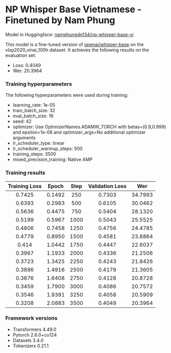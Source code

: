 # NP Whisper Base Vietnamese - Finetuned by Nam Phung

Model in Huggingface: [namphungdn134/np-whisper-base-vi](https://huggingface.co/namphungdn134/np-whisper-base-vi)

This model is a fine-tuned version of [openai/whisper-base](https://huggingface.co/openai/whisper-base) on the vlsp2020_vinai_100h dataset.
It achieves the following results on the evaluation set:
- Loss: 0.4049
- Wer: 20.3964

### Training hyperparameters

The following hyperparameters were used during training:
- learning_rate: 1e-05
- train_batch_size: 32
- eval_batch_size: 16
- seed: 42
- optimizer: Use OptimizerNames.ADAMW_TORCH with betas=(0.9,0.999) and epsilon=1e-08 and optimizer_args=No additional optimizer arguments
- lr_scheduler_type: linear
- lr_scheduler_warmup_steps: 500
- training_steps: 3500
- mixed_precision_training: Native AMP

### Training results

| Training Loss | Epoch  | Step | Validation Loss | Wer     |
|:-------------:|:------:|:----:|:---------------:|:-------:|
| 0.7425        | 0.1492 | 250  | 0.7303          | 34.7993 |
| 0.6393        | 0.2983 | 500  | 0.6105          | 30.0462 |
| 0.5636        | 0.4475 | 750  | 0.5404          | 28.1320 |
| 0.5199        | 0.5967 | 1000 | 0.5043          | 25.5525 |
| 0.4806        | 0.7458 | 1250 | 0.4756          | 24.4785 |
| 0.4779        | 0.8950 | 1500 | 0.4581          | 23.8864 |
| 0.414         | 1.0442 | 1750 | 0.4447          | 22.6037 |
| 0.3967        | 1.1933 | 2000 | 0.4336          | 21.2506 |
| 0.3723        | 1.3425 | 2250 | 0.4243          | 21.8426 |
| 0.3886        | 1.4916 | 2500 | 0.4179          | 21.3605 |
| 0.3876        | 1.6408 | 2750 | 0.4128          | 20.8728 |
| 0.3459        | 1.7900 | 3000 | 0.4086          | 20.7572 |
| 0.3546        | 1.9391 | 3250 | 0.4058          | 20.5909 |
| 0.3208        | 2.0883 | 3500 | 0.4049          | 20.3964 |


### Framework versions

- Transformers 4.49.0
- Pytorch 2.6.0+cu124
- Datasets 3.4.0
- Tokenizers 0.21.1
